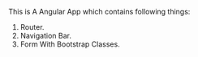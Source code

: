 This is A Angular App which contains following things:

1. Router.
2. Navigation Bar.
3. Form With Bootstrap Classes.
